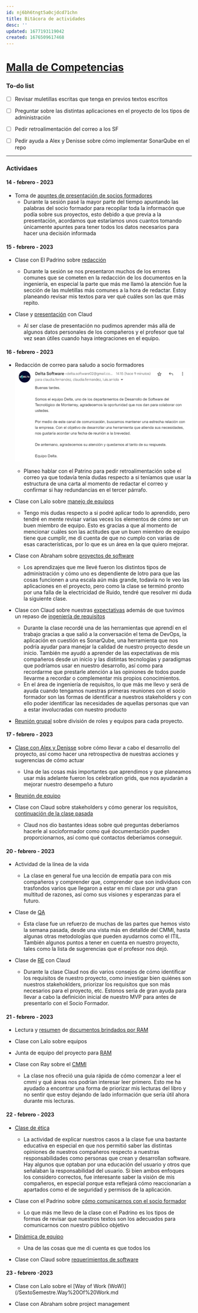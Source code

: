 ```yaml
---
id: nj6bh6tngt5a0cjdcd71chn
title: Bitácora de actividades
desc: ''
updated: 1677193119042
created: 1676509617468
---
```

# [Malla de Competencias](https://docs.google.com/spreadsheets/d/1nmvoQtUGO_M0IZcb4D5WcgCSOJuYc3m-qrH3JYNFXH0/edit)

### To-do list
- [ ] Revisar muletillas escritas que tenga en previos textos escritos

- [ ] Preguntar sobre las distintas aplicaciones en el proyecto de los tipos de administración

- [ ] Pedir retroalimentación del correo a los SF

- [ ] Pedir ayuda a Alex y Denisse sobre cómo implementar SonarQube en el repo

- - -
### Actividaes

#### 14 - febrero - 2023
* Toma de [apuntes de presentación de socios formadores](/SextoSemestre.NotasPresentaci%C3%B3nSF.md)
    - Durante la sesión pasé la mayor parte del tiempo apuntando las palabras del socio formador para recopilar toda la informacón que podía sobre sus proyectos, esto debido a que previa a la presentación, acordamos que estaríamos unos cuantos tomando únicamente apuntes para tener todos los datos necesarios para hacer una decisión informada

#### 15 - febrero - 2023
* Clase con El Padrino sobre [redacción](/SextoSemestre.Redacci%C3%B3n.md)
    - Durante la sesión se nos presentaron muchos de los errores comunes que se cometen en la redacción de los documentos en la ingeniería, en especial la parte que más me llamó la atención fue la sección de las muletillas más comunes a la hora de redactar. Estoy planeando revisar mis textos para ver qué cuáles son las que más repito.

* Clase y [presentación](https://docs.google.com/document/d/1P3lnkQyT1AwuFNFheT3KoWKOnMfodc8V8EWSiPAyTTk/edit) con Claud
    - Al ser clase de presentación no pudimos aprender más allá de algunos datos personales de los compañeros y el profesor que tal vez sean útiles cuando haya integraciones en el equipo.

#### 16 - febrero - 2023
* Redacción de correo para saludo a socio formadores![](/assets/SextoSemestre/EvidenciaCorreoSocioFormador.jpg)
    - Planeo hablar con el Patrino para pedir retroalimentación sobe el correo ya que todavía tenía dudas respecto a si teníamos que usar la estructura de una carta al momento de redactar el correo y confirmar si hay redundancias en el tercer párrafo.

* Clase con Lalo sobre [manejo de equipos](/SextoSemestre.Gu%C3%ADa%20para%20las%20sesiones%20con%20Lalo.md)
    - Tengo mis dudas respecto a si podré aplicar todo lo aprendido, pero tendré en mente revisar varias veces los elementos de cómo ser un buen miembro de equipo. Esto es gracias a que al momento de mencionar cuáles son las actitudes que un buen miembro de equipo tiene que cumplir, me di cuenta de que no cumplo con varias de esas características, por lo que  es un área en la que quiero mejorar.

* Clase con Abraham sobre [proyectos de software](/SextoSemestre.Abraham-ProyectosSoftware.md)
    - Los aprendizajes que me llevé fueron los distintos tipos de administración y cómo uno es dependiente de lotro para que las cosas funcionen a una escala aún más grande, todavía no le veo las aplicaciones en el proyecto, pero como la clase se terminó pronto por una falla de la electricidad de Ruido, tendré que resolver mi duda la siguiente clase.

* Clase con Claud sobre nuestras [expectativas](https://docs.google.com/document/d/17ASjThEb86sdZ76NHIiNry4AwfzZOG0jrRtVmCYLufo/edit) además de que tuvimos un repaso de [ingeniería de requisitos](/SextoSemestre.Requirements%20Engineering.md)
    - Durante la clase recordé una de las herramientas que aprendí en el trabajo gracias a que salió a la conversación el tema de DevOps, la aplicación en cuestión es SonarQube, una herramienta que nos podría ayudar para manejar la calidad de nuestro proyecto desde un inicio. También me ayudó a aprender de las expectativas de mis compañeros desde un inicio y las distintas tecnologías y paradigmas que podríamos usar en nuestro desarrollo, así como para recordarme que prestarle atención a las opiniones de todos puede llevarme a recordar o complementar mis propios conocimientos.
    - En el área de ingeniería de requisitos, lo que más me llevo y será de ayuda cuando tengamos nuestras primeras reuniones con el socio formador son las formas de identificar a nuestros stakeholders y con ello poder identificar las necesidades de aquellas personas que van a estar involucradas con nuestro producto

* [Reunión grupal](/SextoSemestre.Minuta%20Reuni%C3%B3n%2016%20Febrero.md) sobre división de roles y equipos para cada proyecto.

#### 17 - febrero - 2023
* [Clase con Alex y Denisse](/SextoSemestre.C%C3%B3mo%20interactuar%20con%20el%20cliente%20con%20Denise%20y%20Alex.md) sobre cómo llevar a cabo el desarrollo del proyecto, así como hacer una retrospectiva de nuestras acciones y sugerencias de cómo actuar
    - Una de las cosas más importantes que aprendimos y que planeamos usar más adelante fueron los celebration grids, que nos ayudarán a mejorar nuestro desempeño a futuro

* [Reunión de equipo](/SextoSemestre.MinutaReuni%C3%B3n%2017%20febrero.md)

* Clase con Claud sobre stakeholders y cómo generar los requisitos, [continuación de la clase pasada](/SextoSemestre.Requirements%20Engineering.md)
    - Claud nos dio bastantes ideas sobre qué preguntas deberíamos hacerle al socioformador como qué documentación pueden proporcionarnos, así como qué contactos deberíamos conseguir.

#### 20 - febrero - 2023
* Actividad de la línea de la vida
    - La clase en general fue una lección de empatía para con mis compañeros y comprender que, comprender que son individuos con trasfondos varios que llegaron a estar en mi clase por una gran multitud de razones, así como sus visiones y esperanzas para el futuro.

* Clase de [QA](/SextoSemestre.Qualiy%20Assurance.md)
    - Esta clase fue un refuerzo de muchas de las partes que hemos visto la semana pasada, desde una vista más en detallde del CMMI, hasta algunas otras metodologías que pueden ayudarnos como el ITIL. También algunos puntos a tener en cuenta en nuestro proyecto, tales como la lista de sugerencias que el profesor nos dejó.

* Clase de [RE](/SextoSemestre.Requirements%20Engineering.md) con Claud
    - Durante la clase Claud nos dio varios consejos de cómo identificar los requisitos de nuestro proyecto, como investigar bien quiénes son nuestros stakehoklders, priorizar los requisitos que son más necesarios para el proyecto, etc. Estonos sería de gran ayuda para llevar a cabo la definición inicial de nuestro MVP para antes de presentarlo con el Socio Formador.

#### 21 - febrero - 2023
* Lectura y [resumen](/SextoSemestre.RAM.md) de [documentos brindados por RAM](https://drive.google.com/drive/u/1/folders/1fAwsB1_l0sCynAklk9ZsymYF6MaQq9e)

* Clase con Lalo sobre equipos

* Junta de equipo del proyecto para [RAM](/SextoSemestre.Minuta%20RAM%2021%20de%20febrero.md)

* Clase con Ray sobre el [CMMI](/SextoSemestre.CMMI%20con%20Ray.md)
    - La clase nos ofreció una guia rápida de cómo comenzar a leer el cmmi y qué áreas nos podrían interesar leer primero. Esto me ha ayudado a encontrar una forma de priorizar mis lecturas del libro y no sentir que estoy dejando de lado información que sería útil ahora durante mis lecturas.

#### 22 - febrero - 2023

* [Clase de ética](https://experiencia21.tec.mx/courses/359675/discussion_topics/2137937)
    - La actividad de explicar nuestros casos a la clase fue una bastante educativa en especial en que nos permitió saber las distintas opiniones de nuestros compañeros respecto a nuestras responsabilidades como personas que crean y desarrollan software. Hay algunos que optaban por una educación del usuario y otros que señalaban la responsabilidad del usuario. Si bien ambos enfoques los considero correctos, fue interesante saber la visión de mis compañeros, en especial porque esta reflejará cómo reaccionarían a apartados como el de seguridad y permisos de la aplicación.

* Clase con el Padrino sobre [cómo comunicarnos con el socio formador](/SextoSemestre.ClasePMBOK.md)
    - Lo que más me llevo de la clase con el Padrino es los tipos de formas de revisar que nuestros textos son los adecuados para comunicarnos con nuestro público objetivo

* [Dinámica de equipo](/SextoSemestre.Minuta%20Din%C3%A1mica%20de%20equipo%2022%20de%20febrero.md)
    - Una de las cosas que me di cuenta es que todos los 

* Clase con Claud sobre [requerimientos de software](/SextoSemestre.Requirements.md)

#### 23 - febrero -2023

* Clase con Lalo sobre el [Way of Work (WoW)](/SextoSemestre.Way%20Of%20Work.md

* Clase con Abraham sobre project management